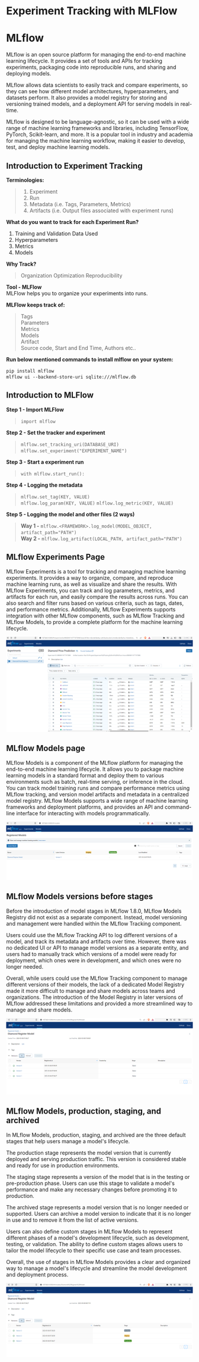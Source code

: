 # Experiment Tracking with MLFlow


# MLflow

MLflow is an open source platform for managing the end-to-end machine learning lifecycle. It provides a set of tools and APIs for tracking experiments, packaging code into reproducible runs, and sharing and deploying models.

MLflow allows data scientists to easily track and compare experiments, so they can see how different model architectures, hyperparameters, and datasets perform. It also provides a model registry for storing and versioning trained models, and a deployment API for serving models in real-time.

MLflow is designed to be language-agnostic, so it can be used with a wide range of machine learning frameworks and libraries, including TensorFlow, PyTorch, Scikit-learn, and more. It is a popular tool in industry and academia for managing the machine learning workflow, making it easier to develop, test, and deploy machine learning models.




## Introduction to Experiment Tracking
**Terminologies:**
> 1. Experiment  
> 2. Run  
> 3. Metadata  (i.e. Tags, Parameters, Metrics)  
> 4. Artifacts (i.e. Output files associated with experiment runs)

**What do you want to track for each Experiment Run?**
1. Training and Validation Data Used
2. Hyperparameters
3. Metrics
4. Models

**Why Track?**
> Organization
> Optimization
> Reproducibility

**Tool - MLFlow**  
MLFlow helps you to organize your experiments into runs.

**MLFlow keeps track of:**
> Tags  
> Parameters  
> Metrics  
> Models  
> Artifact  
> Source code, Start and End Time, Authors etc..

**Run below mentioned commands to install mlflow on your system:**
```
pip install mlflow
mlflow ui --backend-store-uri sqlite:///mlflow.db
```





## Introduction to MLFlow

**Step 1 - Import MLFlow**
> `import mlflow`

**Step 2 - Set the tracker and experiment**
> `mlflow.set_tracking_uri(DATABASE_URI)`  
> `mlflow.set_experiment("EXPERIMENT_NAME")`

**Step 3 - Start a experiment run**
> `with mlflow.start_run():`

**Step 4 - Logging the metadata**
> `mlflow.set_tag(KEY, VALUE)`  
> `mlflow.log_param(KEY, VALUE)`
> `mlflow.log_metric(KEY, VALUE)`

**Step 5 - Logging the model and other files (2 ways)**
> **Way 1 -** `mlflow.<FRAMEWORK>.log_model(MODEL_OBJECT, artifact_path="PATH")`  
> **Way 2 -** `mlflow.log_artifact(LOCAL_PATH, artifact_path="PATH")`





## MLflow Experiments Page


MLflow Experiments is a tool for tracking and managing machine learning experiments. It provides a way to organize, compare, and reproduce machine learning runs, as well as visualize and share the results. With MLflow Experiments, you can track and log parameters, metrics, and artifacts for each run, and easily compare the results across runs. You can also search and filter runs based on various criteria, such as tags, dates, and performance metrics. Additionally, MLflow Experiments supports integration with other MLflow components, such as MLflow Tracking and MLflow Models, to provide a complete platform for the machine learning lifecycle.


![imag](https://github.com/Abdul-Jaweed/Experiment-Tracking-with-MLFlow/blob/main/images/mlflow1.PNG)


## MLflow Models page

MLflow Models is a component of the MLflow platform for managing the end-to-end machine learning lifecycle. It allows you to package machine learning models in a standard format and deploy them to various environments such as batch, real-time serving, or inference in the cloud. You can track model training runs and compare performance metrics using MLflow tracking, and version model artifacts and metadata in a centralized model registry. MLflow Models supports a wide range of machine learning frameworks and deployment platforms, and provides an API and command-line interface for interacting with models programmatically.


![imag](https://github.com/Abdul-Jaweed/Experiment-Tracking-with-MLFlow/blob/main/images/mlflow2.PNG)


## MLflow Models versions before stages

Before the introduction of model stages in MLflow 1.8.0, MLflow Models Registry did not exist as a separate component. Instead, model versioning and management were handled within the MLflow Tracking component.

Users could use the MLflow Tracking API to log different versions of a model, and track its metadata and artifacts over time. However, there was no dedicated UI or API to manage model versions as a separate entity, and users had to manually track which versions of a model were ready for deployment, which ones were in development, and which ones were no longer needed.

Overall, while users could use the MLflow Tracking component to manage different versions of their models, the lack of a dedicated Model Registry made it more difficult to manage and share models across teams and organizations. The introduction of the Model Registry in later versions of MLflow addressed these limitations and provided a more streamlined way to manage and share models.


![imag](https://github.com/Abdul-Jaweed/Experiment-Tracking-with-MLFlow/blob/main/images/mlflow3.PNG)


## MLflow Models, production, staging, and archived

In MLflow Models, production, staging, and archived are the three default stages that help users manage a model's lifecycle.

The production stage represents the model version that is currently deployed and serving production traffic. This version is considered stable and ready for use in production environments.

The staging stage represents a version of the model that is in the testing or pre-production phase. Users can use this stage to validate a model's performance and make any necessary changes before promoting it to production.

The archived stage represents a model version that is no longer needed or supported. Users can archive a model version to indicate that it is no longer in use and to remove it from the list of active versions.

Users can also define custom stages in MLflow Models to represent different phases of a model's development lifecycle, such as development, testing, or validation. The ability to define custom stages allows users to tailor the model lifecycle to their specific use case and team processes.

Overall, the use of stages in MLflow Models provides a clear and organized way to manage a model's lifecycle and streamline the model development and deployment process.

![imag](https://github.com/Abdul-Jaweed/Experiment-Tracking-with-MLFlow/blob/main/images/mlflow4.PNG)